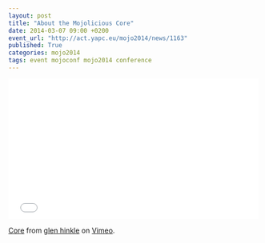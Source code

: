```yaml
---
layout: post
title: "About the Mojolicious Core"
date: 2014-03-07 09:00 +0200
event_url: "http://act.yapc.eu/mojo2014/news/1163"
published: True
categories: mojo2014
tags: event mojoconf mojo2014 conference
---
```


<iframe allowfullscreen frameborder="0" height="281" mozallowfullscreen src="//player.vimeo.com/video/40992416" webkitallowfullscreen width="500"></iframe>

<a href="http://vimeo.com/40992416">Core</a> from <a href="http://vimeo.com/tempire">glen hinkle</a> on <a href="https://vimeo.com">Vimeo</a>.
